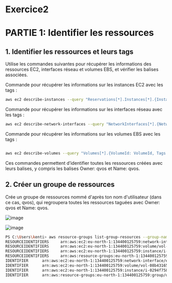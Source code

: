 
# Exercice2

# PARTIE 1: Identifier les ressources

## 1. Identifier les ressources et leurs tags
Utilise les commandes suivantes pour récupérer les informations des ressources EC2, interfaces réseau et volumes EBS, et vérifier les balises associées.

Commande pour récupérer les informations sur les instances EC2 avec les tags :
```bash
aws ec2 describe-instances --query "Reservations[*].Instances[*].{InstanceId: InstanceId, Tags: Tags}" --output json```
```
Commande pour récupérer les informations sur les interfaces réseau avec les tags :
```bash
aws ec2 describe-network-interfaces --query "NetworkInterfaces[*].{NetworkInterfaceId: NetworkInterfaceId, Tags: TagSet}" --output json
```
Commande pour récupérer les informations sur les volumes EBS avec les tags :
```bash

aws ec2 describe-volumes --query "Volumes[*].{VolumeId: VolumeId, Tags: Tags}" --output json
```
Ces commandes permettent d’identifier toutes les ressources créées avec leurs balises, y compris les balises Owner: qvos et Name: qvos.

## 2. Créer un groupe de ressources
Crée un groupe de ressources nommé d'après ton nom d'utilisateur (dans ce cas, qvos), qui regroupera toutes les ressources taguées avec Owner: qvos et Name: qvos.

![image](https://github.com/user-attachments/assets/b8b27e15-337d-42d4-945b-d38c8df5bf79)

![image](https://github.com/user-attachments/assets/025e9fc6-5a7c-4404-ba76-808f2dd77617)


```bash
PS C:\Users\kenti> aws resource-groups list-group-resources --group-name "qvos"
RESOURCEIDENTIFIERS     arn:aws:ec2:eu-north-1:134400125759:network-interface/eni-017092f2687bdcdf8     AWS::EC2::NetworkInterface
RESOURCEIDENTIFIERS     arn:aws:ec2:eu-north-1:134400125759:volume/vol-08b431650a62f266d        AWS::EC2::Volume
RESOURCEIDENTIFIERS     arn:aws:ec2:eu-north-1:134400125759:instance/i-0294f7589b2528575        AWS::EC2::Instance
RESOURCEIDENTIFIERS     arn:aws:resource-groups:eu-north-1:134400125759:group/qvos      AWS::ResourceGroups::Group
IDENTIFIER      arn:aws:ec2:eu-north-1:134400125759:network-interface/eni-017092f2687bdcdf8     AWS::EC2::NetworkInterface
IDENTIFIER      arn:aws:ec2:eu-north-1:134400125759:volume/vol-08b431650a62f266d        AWS::EC2::Volume
IDENTIFIER      arn:aws:ec2:eu-north-1:134400125759:instance/i-0294f7589b2528575        AWS::EC2::Instance
IDENTIFIER      arn:aws:resource-groups:eu-north-1:134400125759:group/qvos      AWS::ResourceGroups::Group
```
